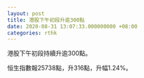 ```yaml
---
layout: post
title: 港股下午初段升逾300點
date: 2020-08-31 13:07:33.000000000 +08:00
categories: rthk
---
```


港股下午初段持續升逾300點。

恒生指數報25738點，升316點，升幅1.24%。
